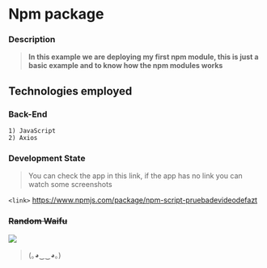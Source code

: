 # Npm package

### Description
> **In this example we are deploying my first npm module, this is just a basic example and to know how the npm modules works**

## Technologies employed

### Back-End

	1) JavaScript
    2) Axios
    

		
### Development State

> You can check the app in this link, if the app has no link you can watch some screenshots

`<link>` <https://www.npmjs.com/package/npm-script-pruebadevideodefazt>




### <s>Random Waifu</s>

![](https://i.imgur.com/8q5PXjX.jpg)

> (｡◕‿‿◕｡)
